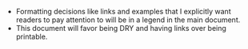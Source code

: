 - Formatting decisions like links and examples that I explicitly want readers to pay attention to will be in a legend in the main document.
- This document will favor being DRY and having links over being printable.